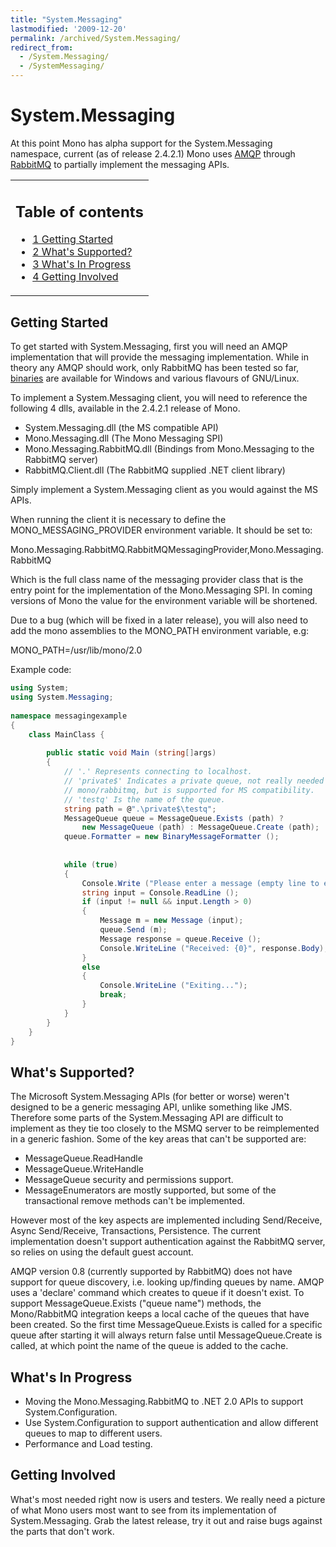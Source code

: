 ```yaml
---
title: "System.Messaging"
lastmodified: '2009-12-20'
permalink: /archived/System.Messaging/
redirect_from:
  - /System.Messaging/
  - /SystemMessaging/
---
```


System.Messaging
================

 At this point Mono has alpha support for the System.Messaging namespace, current (as of release 2.4.2.1) Mono uses [AMQP](http://www.amqp.org) through [RabbitMQ](http://www.rabbitmq.com) to partially implement the messaging APIs.

<table>
<col width="100%" />
<tbody>
<tr class="odd">
<td align="left"><h2>Table of contents</h2>
<ul>
<li><a href="#getting-started">1 Getting Started</a></li>
<li><a href="#whats-supported">2 What's Supported?</a></li>
<li><a href="#whats-in-progress">3 What's In Progress</a></li>
<li><a href="#getting-involved">4 Getting Involved</a></li>
</ul></td>
</tr>
</tbody>
</table>

Getting Started
---------------

To get started with System.Messaging, first you will need an AMQP implementation that will provide the messaging implementation. While in theory any AMQP should work, only RabbitMQ has been tested so far, [binaries](http://www.rabbitmq.com/download.html) are available for Windows and various flavours of GNU/Linux.

To implement a System.Messaging client, you will need to reference the following 4 dlls, available in the 2.4.2.1 release of Mono.

-   System.Messaging.dll (the MS compatible API)
-   Mono.Messaging.dll (The Mono Messaging SPI)
-   Mono.Messaging.RabbitMQ.dll (Bindings from Mono.Messaging to the RabbitMQ server)
-   RabbitMQ.Client.dll (The RabbitMQ supplied .NET client library)

Simply implement a System.Messaging client as you would against the MS APIs.

When running the client it is necessary to define the MONO\_MESSAGING\_PROVIDER environment variable. It should be set to:

Mono.Messaging.RabbitMQ.RabbitMQMessagingProvider,Mono.Messaging.RabbitMQ

Which is the full class name of the messaging provider class that is the entry point for the implementation of the Mono.Messaging SPI. In coming versions of Mono the value for the environment variable will be shortened.

Due to a bug (which will be fixed in a later release), you will also need to add the mono assemblies to the MONO\_PATH environment variable, e.g:

MONO\_PATH=/usr/lib/mono/2.0

Example code:

``` csharp
using System;
using System.Messaging;
 
namespace messagingexample
{
    class MainClass {
 
        public static void Main (string[]args)
        {
            // '.' Represents connecting to localhost.
            // 'private$' Indicates a private queue, not really needed for
            // mono/rabbitmq, but is supported for MS compatibility.
            // 'testq' Is the name of the queue.
            string path = @".\private$\testq";
            MessageQueue queue = MessageQueue.Exists (path) ?
                new MessageQueue (path) : MessageQueue.Create (path);
            queue.Formatter = new BinaryMessageFormatter ();
 
 
            while (true)
            {
                Console.Write ("Please enter a message (empty line to exit): ");
                string input = Console.ReadLine ();
                if (input != null && input.Length > 0)
                {
                    Message m = new Message (input);
                    queue.Send (m);
                    Message response = queue.Receive ();
                    Console.WriteLine ("Received: {0}", response.Body);
                }
                else
                {
                    Console.WriteLine ("Exiting...");
                    break;
                }
            }
        }
    }
}
```

What's Supported?
-----------------

The Microsoft System.Messaging APIs (for better or worse) weren't designed to be a generic messaging API, unlike something like JMS. Therefore some parts of the System.Messaging API are difficult to implement as they tie too closely to the MSMQ server to be reimplemented in a generic fashion. Some of the key areas that can't be supported are:

-   MessageQueue.ReadHandle
-   MessageQueue.WriteHandle
-   MessageQueue security and permissions support.
-   MessageEnumerators are mostly supported, but some of the transactional remove methods can't be implemented.

However most of the key aspects are implemented including Send/Receive, Async Send/Receive, Transactions, Persistence. The current implementation doesn't support authentication against the RabbitMQ server, so relies on using the default guest account.

AMQP version 0.8 (currently supported by RabbitMQ) does not have support for queue discovery, i.e. looking up/finding queues by name. AMQP uses a 'declare' command which creates to queue if it doesn't exist. To support MessageQueue.Exists ("queue name") methods, the Mono/RabbitMQ integration keeps a local cache of the queues that have been created. So the first time MessageQueue.Exists is called for a specific queue after starting it will always return false until MessageQueue.Create is called, at which point the name of the queue is added to the cache.

What's In Progress
------------------

-   Moving the Mono.Messaging.RabbitMQ to .NET 2.0 APIs to support System.Configuration.
-   Use System.Configuration to support authentication and allow different queues to map to different users.
-   Performance and Load testing.

Getting Involved
----------------

What's most needed right now is users and testers. We really need a picture of what Mono users most want to see from its implementation of System.Messaging. Grab the latest release, try it out and raise bugs against the parts that don't work.

